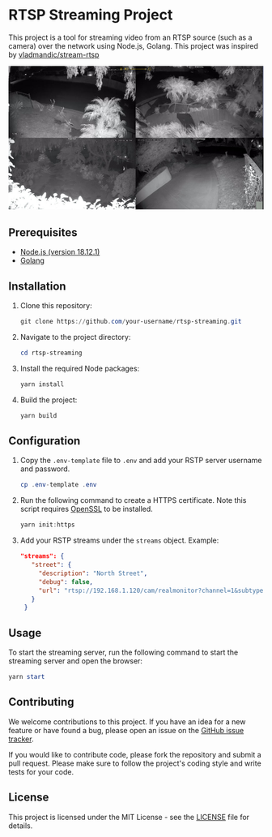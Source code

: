 # RTSP Streaming Project

This project is a tool for streaming video from an RTSP source (such as a camera) over the network using Node.js, Golang. This project was inspired by [vladmandic/stream-rtsp](https://github.com/vladmandic/stream-rtsp)

![RTSP](rstp.jpg)

## Prerequisites

- [Node.js (version 18.12.1)](https://nodejs.org/en/download/)
- [Golang](https://golang.org/doc/install)

## Installation

1. Clone this repository:

   ```powershell
   git clone https://github.com/your-username/rtsp-streaming.git
   ```

2. Navigate to the project directory:

   ```powershell
   cd rtsp-streaming
   ```

3. Install the required Node packages:

   ```powershell
   yarn install
   ```

4. Build the project:

   ```powershell
   yarn build
   ```

## Configuration

1. Copy the `.env-template` file to `.env` and add your RSTP server username and password.

   ```powershell
   cp .env-template .env
   ```

2. Run the following command to create a HTTPS certificate. Note this script requires [OpenSSL](https://www.openssl.org/source/) to be installed.

   ```powershell
   yarn init:https
   ```

3. Add your RSTP streams under the `streams` object.
   Example:

   ```json
   "streams": {
      "street": {
        "description": "North Street",
        "debug": false,
        "url": "rtsp://192.168.1.120/cam/realmonitor?channel=1&subtype=1"
      }
    }
   ```

## Usage

To start the streaming server, run the following command to start the streaming server and open the browser:

```powershell
yarn start
```

## Contributing

We welcome contributions to this project. If you have an idea for a new feature or have found a bug, please open an issue on the [GitHub issue tracker](https://github.com/your-username/rtsp-streaming/issues).

If you would like to contribute code, please fork the repository and submit a pull request. Please make sure to follow the project's coding style and write tests for your code.

## License

This project is licensed under the MIT License - see the [LICENSE](LICENSE) file for details.
